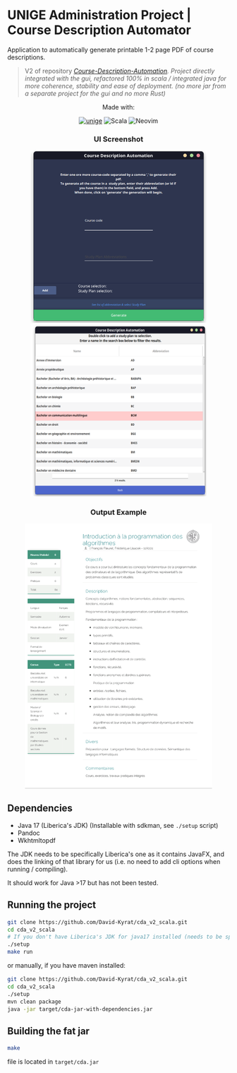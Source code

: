 # UNIGE Administration Project | Course Description Automator

Application to automatically generate printable 1-2 page PDF of course descriptions.

> V2 of repository *[Course-Description-Automation](https://github.com/David-Kyrat/Course-Description-Automation). Project directly integrated with the gui,
> refactored 100% in scala / integrated java for more coherence, stability and ease of deployment.
> (no more jar from a separate project for the gui and no more Rust)*

<div align="center">

Made with:

<a href="https://unige.ch/">![unige](https://tinyurl.com/unige-logo)</a>
![Scala](https://img.shields.io/badge/Scala-DC322F?style=for-the-badge&logo=scala&logoColor=white)
![Neovim](https://img.shields.io/badge/NeoVim-%2357A143.svg?&style=for-the-badge&logo=neovim&logoColor=white)

### UI Screenshot

<p align="center">
  <img src="./src/main/files/res/screenshot1.png" width="400" hspace="0px">

  <img src="./src/main/files/res/screenshot2.png" width="400" height="390" hspace="0px">
</p>

### Output Example

<p align="center">
<img src="./src/main/files/res/output-example.png" height="600">
</p>

</div>

## Dependencies

- Java 17 (Liberica's JDK) (Installable with sdkman, see `./setup` script)
- Pandoc 
- Wkhtmltopdf

The JDK needs to be specifically Liberica's one as it contains JavaFX, and does the linking of that library for us (i.e. no need to add cli options when running / compiling).

It should work for Java >17 but has not been tested.


## Running the project

```bash
git clone https://github.com/David-Kyrat/cda_v2_scala.git
cd cda_v2_scala
# If you don't have Liberica's JDK for java17 installed (needs to be specifically Liberica's one as it contains JavaFX, and does the linking for us)
./setup
make run
```

or manually, if you have maven installed:

```bash
git clone https://github.com/David-Kyrat/cda_v2_scala.git
cd cda_v2_scala
./setup 
mvn clean package
java -jar target/cda-jar-with-dependencies.jar
```

## Building the fat jar

```bash
make
```

file is located in `target/cda.jar`
